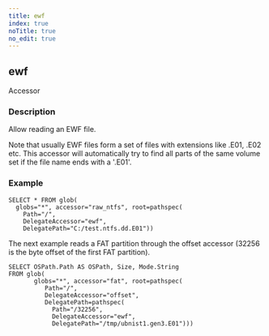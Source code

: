 ```yaml
---
title: ewf
index: true
noTitle: true
no_edit: true
---
```




<div class="vql_item"></div>


## ewf
<span class='vql_type pull-right page-header'>Accessor</span>


### Description

Allow reading an EWF file.

Note that usually EWF files form a set of files with extensions
like .E01, .E02 etc. This accessor will automatically try to find
all parts of the same volume set if the file name ends with a '.E01'.

### Example

```vql
SELECT * FROM glob(
  globs="*", accessor="raw_ntfs", root=pathspec(
    Path="/",
    DelegateAccessor="ewf",
    DelegatePath="C:/test.ntfs.dd.E01"))
```

The next example reads a FAT partition through the offset
accessor (32256 is the byte offset of the first FAT partition).

```vql
SELECT OSPath.Path AS OSPath, Size, Mode.String
FROM glob(
       globs="*", accessor="fat", root=pathspec(
          Path="/",
          DelegateAccessor="offset",
          DelegatePath=pathspec(
            Path="/32256",
            DelegateAccessor="ewf",
            DelegatePath="/tmp/ubnist1.gen3.E01")))
```


